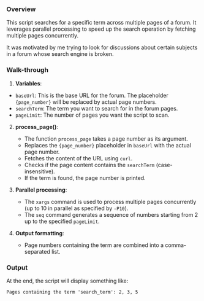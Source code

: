 ### Overview

This script searches for a specific term across multiple pages of a forum. It leverages parallel processing to speed up the search operation by fetching multiple pages concurrently.

It was motivated by me trying to look for discussions about certain subjects in a forum whose search engine is broken.

### Walk-through

1. **Variables**:
 - `baseUrl`: This is the base URL for the forum. The placeholder `{page_number}` will be replaced by actual page numbers.
 - `searchTerm`: The term you want to search for in the forum pages.
 - `pageLimit`: The number of pages you want the script to scan.

2. **process_page()**:
    - The function `process_page` takes a page number as its argument.
    - Replaces the `{page_number}` placeholder in `baseUrl` with the actual page number.
    - Fetches the content of the URL using `curl`.
    - Checks if the page content contains the `searchTerm` (case-insensitive).
    - If the term is found, the page number is printed.

3. **Parallel processing**:
    - The `xargs` command is used to process multiple pages concurrently (up to 10 in parallel as specified by `-P10`).
    - The `seq` command generates a sequence of numbers starting from 2 up to the specified `pageLimit`.

4. **Output formatting**:
    - Page numbers containing the term are combined into a comma-separated list.

### Output

At the end, the script will display something like:

```
Pages containing the term 'search_term': 2, 3, 5
```
